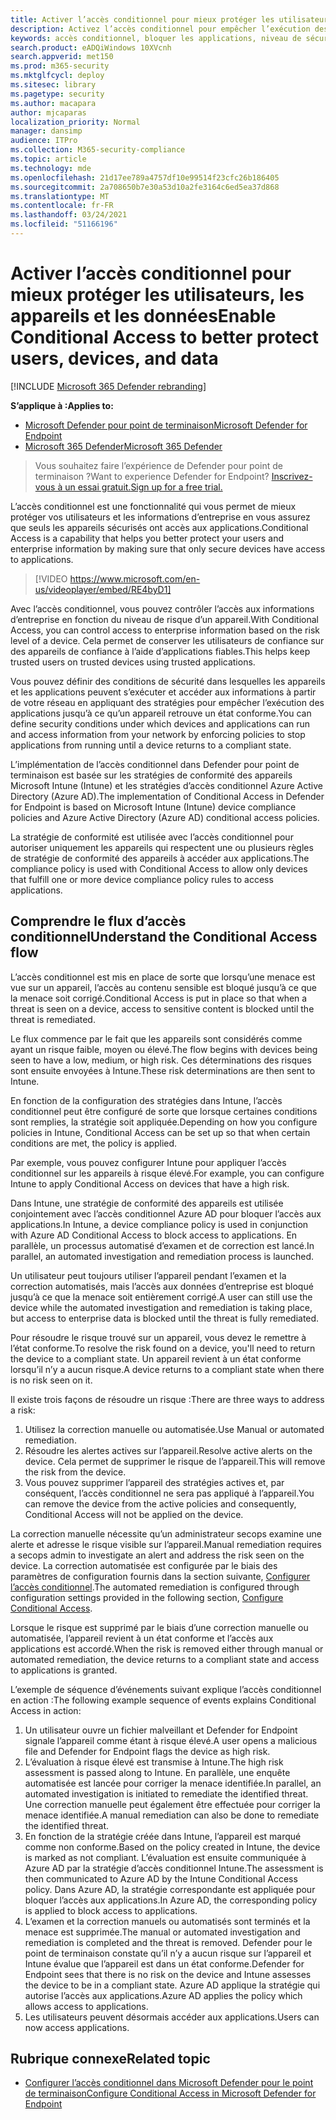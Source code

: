 ```yaml
---
title: Activer l’accès conditionnel pour mieux protéger les utilisateurs, les appareils et les données
description: Activez l’accès conditionnel pour empêcher l’exécution des applications si un appareil est considéré comme à risque et si une application est considérée comme non conforme.
keywords: accès conditionnel, bloquer les applications, niveau de sécurité, intune,
search.product: eADQiWindows 10XVcnh
search.appverid: met150
ms.prod: m365-security
ms.mktglfcycl: deploy
ms.sitesec: library
ms.pagetype: security
ms.author: macapara
author: mjcaparas
localization_priority: Normal
manager: dansimp
audience: ITPro
ms.collection: M365-security-compliance
ms.topic: article
ms.technology: mde
ms.openlocfilehash: 21d17ee789a4757df10e99514f23cfc26b186405
ms.sourcegitcommit: 2a708650b7e30a53d10a2fe3164c6ed5ea37d868
ms.translationtype: MT
ms.contentlocale: fr-FR
ms.lasthandoff: 03/24/2021
ms.locfileid: "51166196"
---
```

# <a name="enable-conditional-access-to-better-protect-users-devices-and-data"></a><span data-ttu-id="33aae-104">Activer l’accès conditionnel pour mieux protéger les utilisateurs, les appareils et les données</span><span class="sxs-lookup"><span data-stu-id="33aae-104">Enable Conditional Access to better protect users, devices, and data</span></span> 

[!INCLUDE [Microsoft 365 Defender rebranding](../../includes/microsoft-defender.md)]

<span data-ttu-id="33aae-105">**S’applique à :**</span><span class="sxs-lookup"><span data-stu-id="33aae-105">**Applies to:**</span></span>
- [<span data-ttu-id="33aae-106">Microsoft Defender pour point de terminaison</span><span class="sxs-lookup"><span data-stu-id="33aae-106">Microsoft Defender for Endpoint</span></span>](https://go.microsoft.com/fwlink/p/?linkid=2154037)
- [<span data-ttu-id="33aae-107">Microsoft 365 Defender</span><span class="sxs-lookup"><span data-stu-id="33aae-107">Microsoft 365 Defender</span></span>](https://go.microsoft.com/fwlink/?linkid=2118804)

><span data-ttu-id="33aae-108">Vous souhaitez faire l’expérience de Defender pour point de terminaison ?</span><span class="sxs-lookup"><span data-stu-id="33aae-108">Want to experience Defender for Endpoint?</span></span> [<span data-ttu-id="33aae-109">Inscrivez-vous à un essai gratuit.</span><span class="sxs-lookup"><span data-stu-id="33aae-109">Sign up for a free trial.</span></span>](https://www.microsoft.com/microsoft-365/windows/microsoft-defender-atp?ocid=docs-wdatp-conditionalaccess-abovefoldlink)

<span data-ttu-id="33aae-110">L’accès conditionnel est une fonctionnalité qui vous permet de mieux protéger vos utilisateurs et les informations d’entreprise en vous assurez que seuls les appareils sécurisés ont accès aux applications.</span><span class="sxs-lookup"><span data-stu-id="33aae-110">Conditional Access is a capability that helps you better protect your users and enterprise information by making sure that only secure devices have access to applications.</span></span>

> [!VIDEO https://www.microsoft.com/en-us/videoplayer/embed/RE4byD1]

<span data-ttu-id="33aae-111">Avec l’accès conditionnel, vous pouvez contrôler l’accès aux informations d’entreprise en fonction du niveau de risque d’un appareil.</span><span class="sxs-lookup"><span data-stu-id="33aae-111">With Conditional Access, you can control access to enterprise information based on the risk level of a device.</span></span> <span data-ttu-id="33aae-112">Cela permet de conserver les utilisateurs de confiance sur des appareils de confiance à l’aide d’applications fiables.</span><span class="sxs-lookup"><span data-stu-id="33aae-112">This helps keep trusted users on trusted devices using trusted applications.</span></span>

<span data-ttu-id="33aae-113">Vous pouvez définir des conditions de sécurité dans lesquelles les appareils et les applications peuvent s’exécuter et accéder aux informations à partir de votre réseau en appliquant des stratégies pour empêcher l’exécution des applications jusqu’à ce qu’un appareil retrouve un état conforme.</span><span class="sxs-lookup"><span data-stu-id="33aae-113">You can define security conditions under which devices and applications can run and access information from your network by enforcing policies to stop applications from running until a device returns to a compliant state.</span></span> 

<span data-ttu-id="33aae-114">L’implémentation de l’accès conditionnel dans Defender pour point de terminaison est basée sur les stratégies de conformité des appareils Microsoft Intune (Intune) et les stratégies d’accès conditionnel Azure Active Directory (Azure AD).</span><span class="sxs-lookup"><span data-stu-id="33aae-114">The implementation of Conditional Access in Defender for Endpoint is based on Microsoft Intune (Intune) device compliance policies and Azure Active Directory (Azure AD) conditional access policies.</span></span> 

<span data-ttu-id="33aae-115">La stratégie de conformité est utilisée avec l’accès conditionnel pour autoriser uniquement les appareils qui respectent une ou plusieurs règles de stratégie de conformité des appareils à accéder aux applications.</span><span class="sxs-lookup"><span data-stu-id="33aae-115">The compliance policy is used with Conditional Access to allow only devices that fulfill one or more device compliance policy rules to access applications.</span></span> 

## <a name="understand-the-conditional-access-flow"></a><span data-ttu-id="33aae-116">Comprendre le flux d’accès conditionnel</span><span class="sxs-lookup"><span data-stu-id="33aae-116">Understand the Conditional Access flow</span></span>
<span data-ttu-id="33aae-117">L’accès conditionnel est mis en place de sorte que lorsqu’une menace est vue sur un appareil, l’accès au contenu sensible est bloqué jusqu’à ce que la menace soit corrigé.</span><span class="sxs-lookup"><span data-stu-id="33aae-117">Conditional Access is put in place so that when a threat is seen on a device, access to sensitive content is blocked until the threat is remediated.</span></span> 

<span data-ttu-id="33aae-118">Le flux commence par le fait que les appareils sont considérés comme ayant un risque faible, moyen ou élevé.</span><span class="sxs-lookup"><span data-stu-id="33aae-118">The flow begins with devices being seen to have a low, medium, or high risk.</span></span> <span data-ttu-id="33aae-119">Ces déterminations des risques sont ensuite envoyées à Intune.</span><span class="sxs-lookup"><span data-stu-id="33aae-119">These risk determinations are then sent to Intune.</span></span> 

<span data-ttu-id="33aae-120">En fonction de la configuration des stratégies dans Intune, l’accès conditionnel peut être configuré de sorte que lorsque certaines conditions sont remplies, la stratégie soit appliquée.</span><span class="sxs-lookup"><span data-stu-id="33aae-120">Depending on how you configure policies in Intune, Conditional Access can be set up so that when certain conditions are met, the policy is applied.</span></span>

<span data-ttu-id="33aae-121">Par exemple, vous pouvez configurer Intune pour appliquer l’accès conditionnel sur les appareils à risque élevé.</span><span class="sxs-lookup"><span data-stu-id="33aae-121">For example, you can configure Intune to apply Conditional Access on devices that have a high risk.</span></span>

<span data-ttu-id="33aae-122">Dans Intune, une stratégie de conformité des appareils est utilisée conjointement avec l’accès conditionnel Azure AD pour bloquer l’accès aux applications.</span><span class="sxs-lookup"><span data-stu-id="33aae-122">In Intune, a device compliance policy is used in conjunction with Azure AD Conditional Access to block access to applications.</span></span> <span data-ttu-id="33aae-123">En parallèle, un processus automatisé d’examen et de correction est lancé.</span><span class="sxs-lookup"><span data-stu-id="33aae-123">In parallel, an automated investigation and remediation process is launched.</span></span>

 <span data-ttu-id="33aae-124">Un utilisateur peut toujours utiliser l’appareil pendant l’examen et la correction automatisés, mais l’accès aux données d’entreprise est bloqué jusqu’à ce que la menace soit entièrement corrigé.</span><span class="sxs-lookup"><span data-stu-id="33aae-124">A user can still use the device while the automated investigation and remediation is taking place, but access to enterprise data is blocked until the threat is fully remediated.</span></span> 

<span data-ttu-id="33aae-125">Pour résoudre le risque trouvé sur un appareil, vous devez le remettre à l’état conforme.</span><span class="sxs-lookup"><span data-stu-id="33aae-125">To resolve the risk found on a device, you'll need to return the device to a compliant state.</span></span> <span data-ttu-id="33aae-126">Un appareil revient à un état conforme lorsqu’il n’y a aucun risque.</span><span class="sxs-lookup"><span data-stu-id="33aae-126">A device returns to a compliant state when there is no risk seen on it.</span></span> 

<span data-ttu-id="33aae-127">Il existe trois façons de résoudre un risque :</span><span class="sxs-lookup"><span data-stu-id="33aae-127">There are three ways to address a risk:</span></span>
1. <span data-ttu-id="33aae-128">Utilisez la correction manuelle ou automatisée.</span><span class="sxs-lookup"><span data-stu-id="33aae-128">Use Manual or automated remediation.</span></span>
2. <span data-ttu-id="33aae-129">Résoudre les alertes actives sur l’appareil.</span><span class="sxs-lookup"><span data-stu-id="33aae-129">Resolve active alerts on the device.</span></span> <span data-ttu-id="33aae-130">Cela permet de supprimer le risque de l’appareil.</span><span class="sxs-lookup"><span data-stu-id="33aae-130">This will remove the risk from the device.</span></span>
3. <span data-ttu-id="33aae-131">Vous pouvez supprimer l’appareil des stratégies actives et, par conséquent, l’accès conditionnel ne sera pas appliqué à l’appareil.</span><span class="sxs-lookup"><span data-stu-id="33aae-131">You can remove the device from the active policies and consequently, Conditional Access will not be applied on the device.</span></span> 

<span data-ttu-id="33aae-132">La correction manuelle nécessite qu’un administrateur secops examine une alerte et adresse le risque visible sur l’appareil.</span><span class="sxs-lookup"><span data-stu-id="33aae-132">Manual remediation requires a secops admin to investigate an alert and address the risk seen on the device.</span></span> <span data-ttu-id="33aae-133">La correction automatisée est configurée par le biais des paramètres de configuration fournis dans la section suivante, [Configurer l’accès conditionnel](configure-conditional-access.md).</span><span class="sxs-lookup"><span data-stu-id="33aae-133">The automated remediation is configured through configuration settings provided in the following section, [Configure Conditional Access](configure-conditional-access.md).</span></span>

<span data-ttu-id="33aae-134">Lorsque le risque est supprimé par le biais d’une correction manuelle ou automatisée, l’appareil revient à un état conforme et l’accès aux applications est accordé.</span><span class="sxs-lookup"><span data-stu-id="33aae-134">When the risk is removed either through manual or automated remediation, the device returns to a compliant state and access to applications is granted.</span></span>

<span data-ttu-id="33aae-135">L’exemple de séquence d’événements suivant explique l’accès conditionnel en action :</span><span class="sxs-lookup"><span data-stu-id="33aae-135">The following example sequence of events explains Conditional Access in action:</span></span>

1. <span data-ttu-id="33aae-136">Un utilisateur ouvre un fichier malveillant et Defender for Endpoint signale l’appareil comme étant à risque élevé.</span><span class="sxs-lookup"><span data-stu-id="33aae-136">A user opens a malicious file and Defender for Endpoint flags the device as high risk.</span></span>
2. <span data-ttu-id="33aae-137">L’évaluation à risque élevé est transmise à Intune.</span><span class="sxs-lookup"><span data-stu-id="33aae-137">The high risk assessment is passed along to Intune.</span></span> <span data-ttu-id="33aae-138">En parallèle, une enquête automatisée est lancée pour corriger la menace identifiée.</span><span class="sxs-lookup"><span data-stu-id="33aae-138">In parallel, an automated investigation is initiated to remediate the identified threat.</span></span> <span data-ttu-id="33aae-139">Une correction manuelle peut également être effectuée pour corriger la menace identifiée.</span><span class="sxs-lookup"><span data-stu-id="33aae-139">A manual remediation can also be done to remediate the identified threat.</span></span>
3. <span data-ttu-id="33aae-140">En fonction de la stratégie créée dans Intune, l’appareil est marqué comme non conforme.</span><span class="sxs-lookup"><span data-stu-id="33aae-140">Based on the policy created in Intune, the device is marked as not compliant.</span></span> <span data-ttu-id="33aae-141">L’évaluation est ensuite communiquée à Azure AD par la stratégie d’accès conditionnel Intune.</span><span class="sxs-lookup"><span data-stu-id="33aae-141">The assessment is then communicated to Azure AD by the Intune Conditional Access policy.</span></span> <span data-ttu-id="33aae-142">Dans Azure AD, la stratégie correspondante est appliquée pour bloquer l’accès aux applications.</span><span class="sxs-lookup"><span data-stu-id="33aae-142">In Azure AD, the corresponding policy is applied to block access to applications.</span></span>
4. <span data-ttu-id="33aae-143">L’examen et la correction manuels ou automatisés sont terminés et la menace est supprimée.</span><span class="sxs-lookup"><span data-stu-id="33aae-143">The manual or automated investigation and remediation is completed and the threat is removed.</span></span> <span data-ttu-id="33aae-144">Defender pour le point de terminaison constate qu’il n’y a aucun risque sur l’appareil et Intune évalue que l’appareil est dans un état conforme.</span><span class="sxs-lookup"><span data-stu-id="33aae-144">Defender for Endpoint sees that there is no risk on the device and Intune assesses the device to be in a compliant state.</span></span> <span data-ttu-id="33aae-145">Azure AD applique la stratégie qui autorise l’accès aux applications.</span><span class="sxs-lookup"><span data-stu-id="33aae-145">Azure AD applies the policy which allows access to applications.</span></span>
5. <span data-ttu-id="33aae-146">Les utilisateurs peuvent désormais accéder aux applications.</span><span class="sxs-lookup"><span data-stu-id="33aae-146">Users can now access applications.</span></span>

 
## <a name="related-topic"></a><span data-ttu-id="33aae-147">Rubrique connexe</span><span class="sxs-lookup"><span data-stu-id="33aae-147">Related topic</span></span>
- [<span data-ttu-id="33aae-148">Configurer l’accès conditionnel dans Microsoft Defender pour le point de terminaison</span><span class="sxs-lookup"><span data-stu-id="33aae-148">Configure Conditional Access in Microsoft Defender for Endpoint</span></span>](configure-conditional-access.md)
